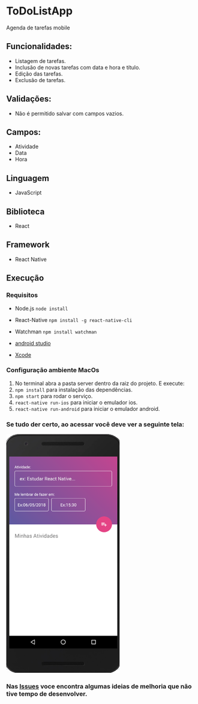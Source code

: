 # ToDoListApp
Agenda de tarefas mobile

## Funcionalidades:

* Listagem de tarefas.
* Inclusão de novas tarefas com data e hora e título.
* Edição das tarefas.
* Exclusão de tarefas.

## Validações:

* Não é permitido salvar com campos vazios.

## Campos:

* Atividade
* Data
* Hora

## Linguagem 

* JavaScript

## Biblioteca

* React

## Framework

 * React Native

## Execução

### Requisitos
 * Node.js
``node install``

 * React-Native
``npm install -g react-native-cli``

 * Watchman
``npm install watchman``
 * [android studio](https://developer.android.com/studio/install?hl=pt-br)

 * [Xcode](https://developer.apple.com/xcode/)

### Configuração ambiente MacOs
 
1. No terminal abra a pasta server dentro da raiz do projeto. E execute:
2. ``npm install`` para instalação das dependências.
3. ``npm start`` para rodar o serviço.
4. ``react-native run-ios``  para iniciar o emulador ios.
5. ``react-native run-android``  para iniciar o emulador android.

 ### Se tudo der certo, ao acessar você deve ver a seguinte tela:
 ![Screenshot](AndroidtoDoList.png)
 
 ### Nas [Issues](https://github.com/AriadniAdi/ToDoListApp/issues) voce encontra algumas ideias de melhoria que não tive tempo de desenvolver.

